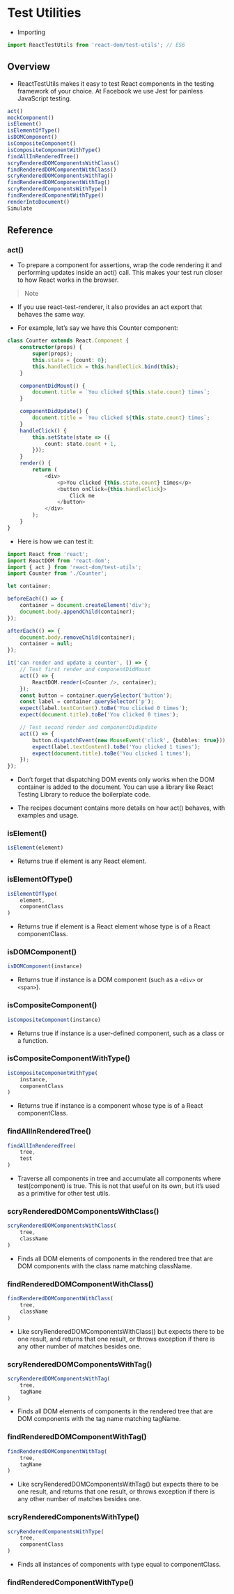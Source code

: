 # Test Utilities

* Importing

```ts
import ReactTestUtils from 'react-dom/test-utils'; // ES6
```

## Overview

* ReactTestUtils makes it easy to test React components in the testing framework of your choice. At Facebook we use Jest for painless JavaScript testing.

```ts
act()
mockComponent()
isElement()
isElementOfType()
isDOMComponent()
isCompositeComponent()
isCompositeComponentWithType()
findAllInRenderedTree()
scryRenderedDOMComponentsWithClass()
findRenderedDOMComponentWithClass()
scryRenderedDOMComponentsWithTag()
findRenderedDOMComponentWithTag()
scryRenderedComponentsWithType()
findRenderedComponentWithType()
renderIntoDocument()
Simulate
```

## Reference

### act()

* To prepare a component for assertions, wrap the code rendering it and performing updates inside an act() call. This makes your test run closer to how React works in the browser.

> Note

* If you use react-test-renderer, it also provides an act export that behaves the same way.

* For example, let’s say we have this Counter component:

```ts
class Counter extends React.Component {
    constructor(props) {
        super(props);
        this.state = {count: 0};
        this.handleClick = this.handleClick.bind(this);
    }

    componentDidMount() {
        document.title = `You clicked ${this.state.count} times`;
    }

    componentDidUpdate() {
        document.title = `You clicked ${this.state.count} times`;
    }
    handleClick() {
        this.setState(state => ({
            count: state.count + 1,
        }));
    }
    render() {
        return (
            <div>
                <p>You clicked {this.state.count} times</p>
                <button onClick={this.handleClick}>
                    Click me
                </button>
            </div>
        );
    }
}
```

* Here is how we can test it:

```ts
import React from 'react';
import ReactDOM from 'react-dom';
import { act } from 'react-dom/test-utils';
import Counter from './Counter';

let container;

beforeEach(() => {
    container = document.createElement('div');
    document.body.appendChild(container);
});

afterEach(() => {
    document.body.removeChild(container);
    container = null;
});

it('can render and update a counter', () => {
    // Test first render and componentDidMount
    act(() => {
        ReactDOM.render(<Counter />, container);
    });
    const button = container.querySelector('button');
    const label = container.querySelector('p');
    expect(label.textContent).toBe('You clicked 0 times');
    expect(document.title).toBe('You clicked 0 times');

    // Test second render and componentDidUpdate
    act(() => {
        button.dispatchEvent(new MouseEvent('click', {bubbles: true}));
        expect(label.textContent).toBe('You clicked 1 times');
        expect(document.title).toBe('You clicked 1 times');
    });
});
```

* Don’t forget that dispatching DOM events only works when the DOM container is added to the document. You can use a library like React Testing Library to reduce the boilerplate code.

* The recipes document contains more details on how act() behaves, with examples and usage.

### isElement()

```ts
isElement(element)
```

* Returns true if element is any React element.

### isElementOfType()

```ts
isElementOfType(
    element,
    componentClass
)
```

* Returns true if element is a React element whose type is of a React componentClass.

### isDOMComponent()

```ts
isDOMComponent(instance)
```

* Returns true if instance is a DOM component (such as a `<div>` or `<span>`).

### isCompositeComponent()

```ts
isCompositeComponent(instance)
```

* Returns true if instance is a user-defined component, such as a class or a function.

### isCompositeComponentWithType()

```ts
isCompositeComponentWithType(
    instance,
    componentClass
)
```

* Returns true if instance is a component whose type is of a React componentClass.

### findAllInRenderedTree()

```ts
findAllInRenderedTree(
    tree,
    test
)
```

* Traverse all components in tree and accumulate all components where test(component) is true. This is not that useful on its own, but it’s used as a primitive for other test utils.

### scryRenderedDOMComponentsWithClass()

```ts
scryRenderedDOMComponentsWithClass(
    tree,
    className
)
```

* Finds all DOM elements of components in the rendered tree that are DOM components with the class name matching className.

### findRenderedDOMComponentWithClass()

```ts
findRenderedDOMComponentWithClass(
    tree,
    className
)
```

* Like scryRenderedDOMComponentsWithClass() but expects there to be one result, and returns that one result, or throws exception if there is any other number of matches besides one.

### scryRenderedDOMComponentsWithTag()

```ts
scryRenderedDOMComponentsWithTag(
    tree,
    tagName
)
```

* Finds all DOM elements of components in the rendered tree that are DOM components with the tag name matching tagName.

### findRenderedDOMComponentWithTag()

```ts
findRenderedDOMComponentWithTag(
    tree,
    tagName
)
```

* Like scryRenderedDOMComponentsWithTag() but expects there to be one result, and returns that one result, or throws exception if there is any other number of matches besides one.

### scryRenderedComponentsWithType()

```ts
scryRenderedComponentsWithType(
    tree,
    componentClass
)
```

* Finds all instances of components with type equal to componentClass.

### findRenderedComponentWithType()